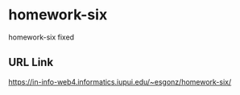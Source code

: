 # homework-six

homework-six fixed

## URL Link

https://in-info-web4.informatics.iupui.edu/~esgonz/homework-six/
